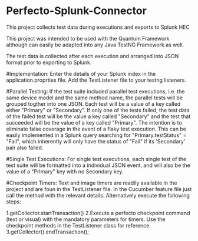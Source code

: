 # Perfecto-Splunk-Connector
This project collects test data during executions and exports to Splunk HEC

This project was intended to be used with the Quantum Framework although can easily be adapted into any Java TestNG Framework as well.

The test data is collected after each execution and arranged into JSON format prior to exporting to Splunk. 

#Implementation:
Enter the details of your Splunk index in the application.proprties file.
Add the TestListener file to your testng listeners.

#Parallel Testing: 
If the test suite included parallel test executions, i.e. the same device model and the same method name, the parallel tests will be grouped togther into one JSON. Each test will be a value of a key called either "Primary" or "Secondary". If only one of the tests failed, the test data of the failed test will be the value a key called "Secondary" and the test that succeeded will be the value of a key called "Primary". The intention is to eliminate false coverage in the event of a flaky test execution. This can be easily implemented in a Splunk query searching for "Primary.testStatus" = "Fail", which inherently will only have the status of "Fail" if its 'Secondary' pair also failed.

#Single Test Executions: 
For single test executions, each single test of the test suite will be formatted into a individual JSON event, and will also be the value of a "Primary" key with no Secondary key.

#Checkpoint Timers:
Text and image timers are readily available in the project and are foun in the TestListener file. In the Cucumber feature file just call the method with the relevant details. Alternatively execute the following steps:

1.getCollector.startTransaction()
2.Execute a perfecto checkpoint command (text or visual) with the mandatory parameters for timers. Use the checkpoint methods in the TestListener class for reference.
3.getCollector().endTransaction();
